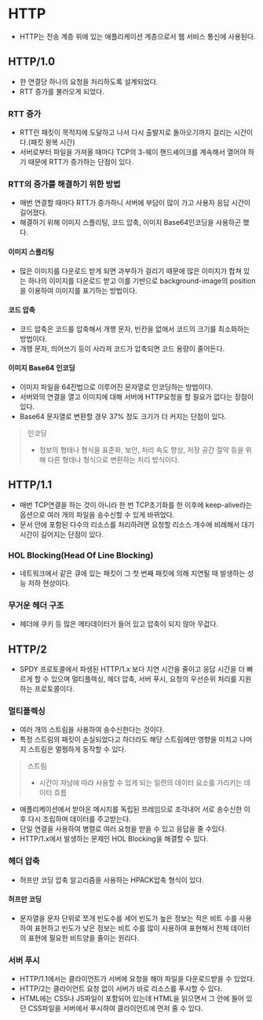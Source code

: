 # HTTP

- HTTP는 전송 계층 위에 있는 애플리케이션 계층으로서 웹 서비스 통신에 사용된다.

## HTTP/1.0

- 한 연결당 하나의 요청을 처리하도록 설계되었다.
- RTT 증가를 불러오게 되었다.

### RTT 증가

- RTT란 패킷이 목적지에 도달하고 나서 다시 출발지로 돌아오기까지 걸리는 시간이다.(패킷 왕복 시간)
- 서버로부터 파일을 가져올 때마다 TCP의 3-웨이 핸드셰이크를 계속해서 열어야 하기 때문에 RTT가 증가하는 단점이 있다.

### RTT의 증가를 해결하기 위한 방법

- 매번 연결할 때마다 RTT가 증가하니 서버에 부담이 많이 가고 사용자 응답 시간이 길어졌다.
- 해결하기 위해 이미지 스플리팅, 코드 압축, 이미지 Base64인코딩을 사용하곤 했다.

#### 이미지 스플리팅

- 많은 이미지를 다운로드 받게 되면 과부하가 걸리기 때문에 많은 이미지가 합쳐 있는 하나의 이미지를 다운로드 받고 이를 기반으로 background-image의 position을 이용하여 이미지를 표기하는 방법이다.

#### 코드 압축

- 코드 압축은 코드를 압축해서 개행 문자, 빈칸을 없애서 코드의 크기를 최소화하는 방법이다.
- 개행 문자, 띄어쓰기 등이 사라져 코드가 압축되면 코드 용량이 줄어든다.

#### 이미지 Base64 인코딩

- 이미지 파일을 64진법으로 이루어진 문자열로 인코딩하는 방법이다.
- 서버와의 연결을 열고 이미지에 대해 서버에 HTTP요청을 할 필요가 없다는 장점이 있다.
- Base64 문자열로 변환할 경우 37% 정도 크기가 더 커지는 단점이 있다.

> 인코딩
>
> - 정보의 형태나 형식을 표준화, 보안, 처리 속도 향상, 저장 공간 절약 등을 위해 다른 형태나 형식으로 변환하는 처리 방식이다.

## HTTP/1.1

- 매번 TCP연결을 하는 것이 아니라 한 번 TCP초기화를 한 이후에 keep-alive라는 옵션으로 여러 개의 파일을 송수신할 수 있게 바뀌었다.
- 문서 안에 포함된 다수의 리소스를 처리하려면 요청할 리소스 개수에 비례해서 대기 시간이 길어지는 단점이 있다.

### HOL Blocking(Head Of Line Blocking)

- 네트워크에서 같은 큐에 있는 패킷이 그 첫 번째 패킷에 의해 지연될 때 발생하는 성능 저하 현상이다.

### 무거운 헤더 구조

- 헤더에 쿠키 등 많은 메타데이터가 들어 있고 압축이 되지 않아 무겂다.

## HTTP/2

- SPDY 프로토콜에서 파생된 HTTP/1.x 보다 지연 시간을 줄이고 응답 시간을 더 빠르게 할 수 있으며 멀티플렉싱, 헤더 압축, 서버 푸시, 요청의 우선순위 처리를 지원하는 프로토콜이다.

### 멀티플렉싱

- 여러 개의 스트림을 사용하여 송수신한다는 것이다.
- 특정 스트림의 패킷이 손실되었다고 하더라도 해당 스트림에만 영향을 미치고 나머지 스트림은 멀쩡하게 동작할 수 있다.

> 스트림
>
> - 시간이 자남에 따라 사용할 수 있게 되는 일련의 데이터 요소를 가리키는 데이터 흐름

- 애플리케이션에서 받아온 메시지를 독립된 프레임으로 조각내어 서로 송수신한 이후 다시 조립하며 데이터를 주고받는다.
- 단일 연결을 사용하여 병렬로 여러 요청을 받을 수 있고 응답을 줄 수있다.
- HTTP/1.x에서 발생하는 문제인 HOL Blocking을 해결할 수 있다.

### 헤더 압축

- 허프만 코딩 압축 알고리즘을 사용하는 HPACK압축 형식이 있다.

#### 허프만 코딩

- 문자열을 문자 단위로 쪼개 빈도수를 세어 빈도가 높은 정보는 적은 비트 수를 사용하여 표현하고 빈도가 낮은 정보는 비트 수를 많이 사용하여 표현해서 전체 데이터의 표현에 필요한 비트양을 줄이는 원리다.

### 서버 푸시

- HTTP/1.1에서는 클라이언트가 서버에 요청을 해야 파일을 다운로드받을 수 있었다.
- HTTP/2는 클라이언트 요청 없이 서버가 바로 리소스를 푸시할 수 있다.
- HTML에는 CSS나 JS파일이 포함되어 있는데 HTML을 읽으면서 그 안에 들어 있던 CSS파일을 서버에서 푸시하여 클라이언트에 먼저 줄 수 있다.
